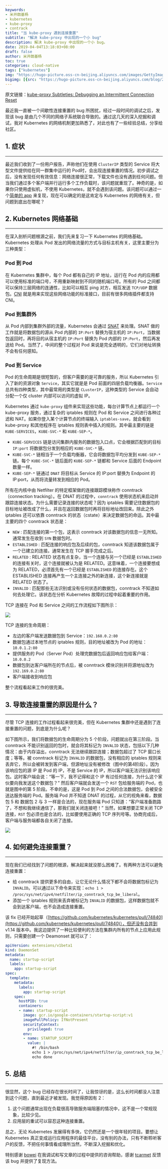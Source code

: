 ```yaml
---
keywords:
- 米开朗基杨
- kubernetes
- kube-proxy
- contrack
title: "当 kube-proxy 遇到连接重置"
subtitle: "解决 kube-proxy 中出现的一个小 bug"
description: 解决 kube-proxy 中出现的一个小 bug。
date: 2019-04-04T13:18:03+08:00
draft: false
author: 米开朗基杨
toc: true
categories: cloud-native
tags: ["kubernetes"]
img: "https://hugo-picture.oss-cn-beijing.aliyuncs.com/images/GettyImages-1134704671.jpg"
bigimg: [{src: "https://hugo-picture.oss-cn-beijing.aliyuncs.com/blog/2019-04-27-080627.jpg"}]
---
```


<!--more-->

<p id="div-border-left-red">
原文链接：<a href="https://kubernetes.io/blog/2019/03/29/kube-proxy-subtleties-debugging-an-intermittent-connection-reset/" target="_blank">kube-proxy Subtleties: Debugging an Intermittent Connection Reset</a>
</p>

最近我一直被一个间歇性连接重置的 bug 所困扰，经过一段时间的调试之后，发现该 bug 是由几个不同的网络子系统联合导致的。通过这几天的深入挖掘和调试，我对 Kubernetes 的网络机制更加熟悉了，对此也有了一些经验总结，分享给社区。

## <span id="inline-toc">1.</span> 症状

----

最近我们收到了一份用户报告，声称他们在使用 `ClusterIP` 类型的 Service 将大型文件提供给在同一群集中运行的 Pod时，会出现连接重置的情况。初步调试之后，没有发现任何有效信息：网络连接很正常，下载文件也没有遇到任何问题。但当我们通过多个客户端并行运行多个工作负载时，该问题就重现了。神奇的是，如果你只使用虚拟机，不使用 Kubernetes，就不会遇到该问题。该问题可以通过一个[简单的 app](https://github.com/tcarmet/k8s-connection-reset) 来复现，现在可以确定的是这肯定与 Kubernetes 的网络有关，但问题到底出在哪呢？

## <span id="inline-toc">2.</span> Kubernetes 网络基础

----

在深入剖析问题根源之前，我们先来复习一下 Kubernetes 的网络基础。Kubernetes 处理从 Pod 发出的网络流量的方式与目标主机有关，这里主要分为三种类型：

### Pod 到 Pod

在 Kubernetes 集群中，每个 Pod 都有自己的 IP 地址，运行在 Pod 内的应用都可以使用标准的端口号，不用重新映射到不同的随机端口号。所有的 Pod 之间都可以保持三层网络的连通性，比如可以相互 ping 对方，相互发送 `TCP/UDP` 数据包。[CNI](https://github.com/containernetworking/cni) 就是用来实现这些网络功能的标准接口，目前有很多网络插件都支持 CNI。

### Pod 到集群外

从 Pod 内部到集群外部的流量，Kubernetes 会通过 [SNAT](https://en.wikipedia.org/wiki/Network_address_translation) 来处理。SNAT 做的工作就是将数据包的源从 Pod 内部的 `IP:Port` 替换为宿主机的 `IP:Port`，当数据包返回时，再将目的从宿主机的 `IP:Port` 替换为 Pod 内部的 `IP:Port`，然后再发送给 Pod。当然了，中间的整个过程对 Pod 来说是完全透明的，它们对地址转换不会有任何感知。

### Pod 到 Service

Pod 的生命周期是很短暂的，但客户需要的是可靠的服务，所以 Kubernetes 引入了新的资源对象 `Service`，其实它就是是 Pod 前面的四层负载均衡器。`Service` 总共有四种类型，其中最常用的类型是 `CLusterIP`，这种类型的 Service 会自动分配一个仅 cluster 内部可以访问的虚拟 IP。

Kubernetes 通过 `kube-proxy` 组件来实现这些功能，每台计算节点上都运行一个 kube-proxy 服务，通过复杂的 iptables 规则在 Pod 和 Service 之间进行各种过滤和 NAT。如果你登入某个计算节点的终端输入 `iptables-save`，就会看到 kube-proxy 和其他程序在 iptables 规则表中插入的规则。其中最主要的链是 `KUBE-SERVICES`，`KUBE-SVC-*` 和 `KUBE-SEP-*`。

+ `KUBE-SERVICES` 链是访问集群内服务的数据包入口点，它会根据匹配到的目标 `IP:port` 将数据包分发到相应的 `KUBE-SVC-*` 链。
+ `KUBE-SVC-*` 链相当于一个负载均衡器，它会将数据包平均分发到 `KUBE-SEP-*` 链。每个 `KUBE-SVC-*` 链后面的 `KUBE-SEP-*` 链都和 Service 后面的 Endpoint 数量一样。
+ `KUBE-SEP-*` 链通过 `DNAT` 将目标从 Service 的 IP:port 替换为 Endpoint 的 IP:port，从而将流量转发到相应的 Pod。

所有在内核中由 Netfilter 的特定框架做的连接跟踪模块称作 conntrack（connection tracking）。在 DNAT 的过程中，`conntrack` 使用状态机来启动并跟踪连接状态。为什么需要记录连接的状态呢？因为 iptables 需要记住数据包的目标地址被改成了什么，并且在返回数据包时再将目标地址改回来。除此之外 iptables 还可以依靠 conntrack 的状态（cstate）来决定数据包的命运。其中最主要的四个 conntrack 状态是：

+ `NEW` : 匹配连接的第一个包，这表示 conntrack 对该数据包的信息一无所知。通常发生在收到 `SYN` 数据包时。
+ `ESTABLISHED` : 匹配连接的响应包及后续的包，conntrack 知道该数据包属于一个已建立的连接。通常发生在 TCP 握手完成之后。
+ `RELATED` : RELATED 状态有点复杂，当一个连接与另一个已经是 `ESTABLISHED` 的连接有关时，这个连接就被认为是 RELATED。这意味着，一个连接要想成为 RELATED，必须首先有一个已经是 `ESTABLISHED` 的连接存在。这个 ESTABLISHED 连接再产生一个主连接之外的新连接，这个新连接就是 RELATED 状态了。
+ `INVALID` : 匹配那些无法识别或没有任何状态的数据包，conntrack 不知道如何去处理它。该状态在分析 Kubernetes 故障的过程中起着重要的作用。

TCP 连接在 Pod 和 Service 之间的工作流程如下图所示：

![](https://hugo-picture.oss-cn-beijing.aliyuncs.com/images/BIA066.jpg)

TCP 连接的生命周期：

+ 左边的客户端发送数据包到 Service：`192.168.0.2:80`
+ 数据包通过本地节点的 iptables 规则，目的地址被改为 Pod 的地址：`10.0.1.2:80`
+ 提供服务的 Pod（Server Pod）处理完数据包后返回响应包给客户端：`10.0.0.2`
+ 数据包到达客户端所在的节点后，被 conntrack 模块识别并将源地址改为 `192.169.0.2:80`
+ 客户端接收到响应包

整个流程看起来工作的很完美。

## <span id="inline-toc">3.</span> 导致连接重置的原因是什么？

----

尽管 TCP 连接的工作过程看起来很完美，但在 Kubernetes 集群中还是遇到了连接重置的问题，到底是为什么呢？

如下图所示，我们将数据包的生命周期分为 5 个阶段，问题就出在第三阶段。当 conntrack 不能识别返回的包时，就会将其标记为 `INVALID` 状态，包括以下几种情况：由于内存溢出，conntrack 无法继续跟踪连接；数据包超过了 TCP 窗口长度；等等。被 conntrack 标记为 `INVALID` 的数据包，没有相应的 iptables 规则来丢弃它，所以会被转发到客户端，但源地址没有被修改（图中的第4阶段）。因为该响应包的源 IP 是 Pod 的 IP，不是 Service 的 IP，所以客户端无法识别该响应包。这时客户端会说：“等一下，我不记得和这个 IP 有过任何连接，为什么这个家伙要向我发送这个数据包？” 然后客户端就会发送一个 `RST` 包给服务端的 Pod，也就是图中的第 5 阶段。不幸的是，这是 Pod 到 Pod 之间的合法数据包，会被安全送达服务端的 Pod。服务端 Pod 并不知道 DNAT 的过程，从它的视角来看，数据包 5 和 数据包 2 与 3 一样是合法的，现在服务端 Pod 只知道：“客户端准备跑路了，不想和我继续通信了，那我们就关闭连接吧！” 当然，如果想要正常关闭 TCP 连接，`RST` 包必须也是合法的，比如要使用正确的 TCP 序列号等。协商完成后，客户端与服务端都各自关闭了连接。

![](https://hugo-picture.oss-cn-beijing.aliyuncs.com/images/IXQkKj.jpg)

## <span id="inline-toc">4.</span> 如何避免连接重置？

----

现在我们已经找到了问题的根源，解决起来就没那么困难了。有两种方法可以避免连接重置：

+ 给 conntrack 提供更多的自由，让它无论什么情况下都不会将数据包标记为 `INVALID`。可以通过以下命令来实现：`echo 1 > /proc/sys/net/ipv4/netfilter/ip_conntrack_tcp_be_liberal`。
+ 添加一个 iptables 规则来丢弃被标记为 `INVALID` 的数据包，这样数据包就不会到达客户端，也不会造成连接重置。

该 fix 已经开始起草（[https://github.com/kubernetes/kubernetes/pull/74840](https://github.com/kubernetes/kubernetes/pull/74840)），但还没有合并到 v1.14 版本中。我这边提供了一种比较便利的方法在集群内所有的节点上应用此规则，只需要创建一个 Deamonset 就可以了：

```yaml
apiVersion: extensions/v1beta1
kind: DaemonSet
metadata:
  name: startup-script
  labels:
    app: startup-script
spec:
  template:
    metadata:
      labels:
        app: startup-script
    spec:
      hostPID: true
      containers:
      - name: startup-script
        image: gcr.io/google-containers/startup-script:v1
        imagePullPolicy: IfNotPresent
        securityContext:
          privileged: true
        env:
        - name: STARTUP_SCRIPT
          value: |
            #! /bin/bash
            echo 1 > /proc/sys/net/ipv4/netfilter/ip_conntrack_tcp_be_liberal
            echo done
```

## <span id="inline-toc">5.</span> 总结

----

很显然，这个 bug 已经存在很长时间了，让我惊讶的是，这么长时间都没人注意到这个问题，直到最近才被发现。我觉得原因有 2：

1. 这个问题通常出现在负载很高导致服务端阻塞的情况中，这不是一个常规现象，比较少见。
2. 应用层的重试可以容忍这种连接重置。

总之，无论 Kubernetes 发展得有多快，它仍然还是一个很年轻的项目。要想让 Kubernetes 真正变成运行应用程序的最佳平台，没有别的办法，只有不断聆听客户的反馈，不把任何事情看成理所当然，不断深入挖掘和优化。

特别感谢 [bowei](https://github.com/bowei) 在我调试和写文章的过程中提供的咨询帮助，感谢 [tcarmet](https://github.com/tcarmet) 反馈该 bug 并提供了复现方法。
